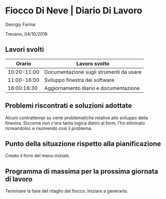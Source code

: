 # Fiocco Di Neve | Diario Di Lavoro
Georgiy Farina

Trevano, 04/10/2019
## Lavori svolti
  Orario | Lavoro svolto
  ---------------- | -------------
  10:20-11:00 | Documentazione sugli strumenti da usare
  11:00-16:00    | Sviluppo finestra del software
  16:00:16:30    | Aggiornamento diario e documentazione
  

## Problemi riscontrati e soluzioni adottate
   Alcuni contrattempi su certe problematiche relative allo sviluppo della finestra. Siccome non c'era tanta logica dietro al form, l'ho eliminato ricreandoloc e risolvendo così il problema.
   
## Punto della situazione rispetto alla pianificazione
   Creato il form del menu iniziale.
   

## Programma di massima per la prossima giornata di lavoro
   Terminare la fase del ritaglio del fiocco.
   Iniziare a generarlo.
   
